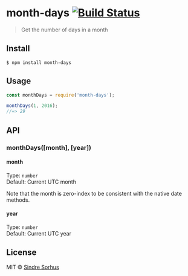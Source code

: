 # month-days [![Build Status](https://travis-ci.org/sindresorhus/month-days.svg?branch=master)](https://travis-ci.org/sindresorhus/month-days)

> Get the number of days in a month


## Install

```
$ npm install month-days
```


## Usage

```js
const monthDays = require('month-days');

monthDays(1, 2016);
//=> 29
```


## API

### monthDays([month], [year])

#### month

Type: `number`<br>
Default: Current UTC month

Note that the month is zero-index to be consistent with the native date methods.

#### year

Type: `number`<br>
Default: Current UTC year


## License

MIT © [Sindre Sorhus](https://sindresorhus.com)
